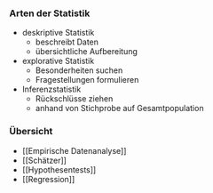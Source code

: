 ### Arten der Statistik
+ deskriptive Statistik
	+ beschreibt Daten
	+ übersichtliche Aufbereitung
+ explorative Statistik
	+ Besonderheiten suchen
	+ Fragestellungen formulieren
+ Inferenzstatistik
	+ Rückschlüsse ziehen
	+ anhand von Stichprobe auf Gesamtpopulation

### Übersicht
+ [[Empirische Datenanalyse]]
+ [[Schätzer]]
+ [[Hypothesentests]]
+ [[Regression]]

